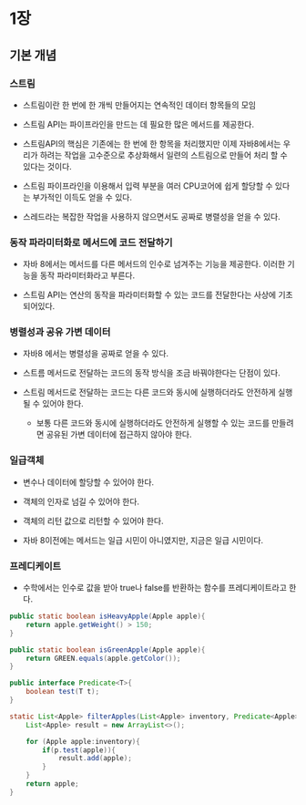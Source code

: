 # 1장

## 기본 개념
### 스트림

- 스트림이란 한 번에 한 개씩 만들어지는 연속적인 데이터 항목들의 모임
- 스트림 API는 파이프라인을 만드는 데 필요한 많은 메서드를 제공한다.
- 스트림API의 핵심은 기존에는 한 번에 한 항목을 처리했지만 이제 자바8에서는 우리가 하려는 작업을 고수준으로 추상화해서 일련의 스트림으로 만들어 처리 할 수 있다는 것이다.

- 스트림 파이프라인을 이용해서 입력 부분을 여러 CPU코어에 쉽게 할당할 수 있다는 부가적인 이득도 얻을 수 있다.
- 스레드라는 복잡한 작업을 사용하지 않으면서도 공짜로 병렬성을 얻을 수 있다.


### 동작 파라미터화로 메서드에 코드 전달하기

- 자바 8에서는 메서드를 다른 메서드의 인수로 넘겨주는 기능을 제공한다. 이러한 기능을 동작 파라미터화라고 부른다.

- 스트림  API는 연산의 동작을 파라미터화할 수 있는 코드를 전달한다는 사상에 기초되어있다.


### 병렬성과 공유 가변 데이터
- 자바8 에서는 병렬성을 공짜로 얻을 수 있다.
- 스트름 메서드로 전달하는 코드의 동작 방식을 조금 바꿔야한다는 단점이 있다.

- 스트림 메서드로 전달하는 코드는 다른 코드와 동시에 실행하더라도 안전하게 실행 될 수 있어야 한다.
    - 보통 다른 코드와 동시에 실행하더라도 안전하게 실행할 수 있는 코드를 만들려면 공유된 가변 데이터에 접근하지 않아야 한다.



### 일급객체

- 변수나 데이터에 할당할 수 있어야 한다.
- 객체의 인자로 넘길 수 있어야 한다.
- 객체의 리턴 값으로 리턴할 수 있어야 한다.


- 자바 8이전에는 메서드는 일급 시민이 아니였지만, 지금은 일급 시민이다.


### 프레디케이트

- 수학에서는 인수로 값을 받아 true나 false를 반환하는 함수를 프레디케이트라고 한다.

```java
public static boolean isHeavyApple(Apple apple){
    return apple.getWeight() > 150;
}

public static boolean isGreenApple(Apple apple){
    return GREEN.equals(apple.getColor());
}

public interface Predicate<T>{
    boolean test(T t);
}

static List<Apple> filterApples(List<Apple> inventory, Predicate<Apple> p){
    List<Apple> result = new ArrayList<>();

    for (Apple apple:inventory){
        if(p.test(apple)){
            result.add(apple);
        }
    }
    return apple;
}
```